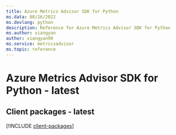 ```yaml
---
title: Azure Metrics Advisor SDK for Python
ms.data: 08/26/2022
ms.devlang: python
description: Reference for Azure Metrics Advisor SDK for Python
ms.author: xiangyan
author: xiangyan99
ms.service: metricsadvisor
ms.topic: reference
---
```

# Azure Metrics Advisor SDK for Python - latest

## Client packages - latest
[!INCLUDE [client-packages](metrics-advisor-client-index.md)]